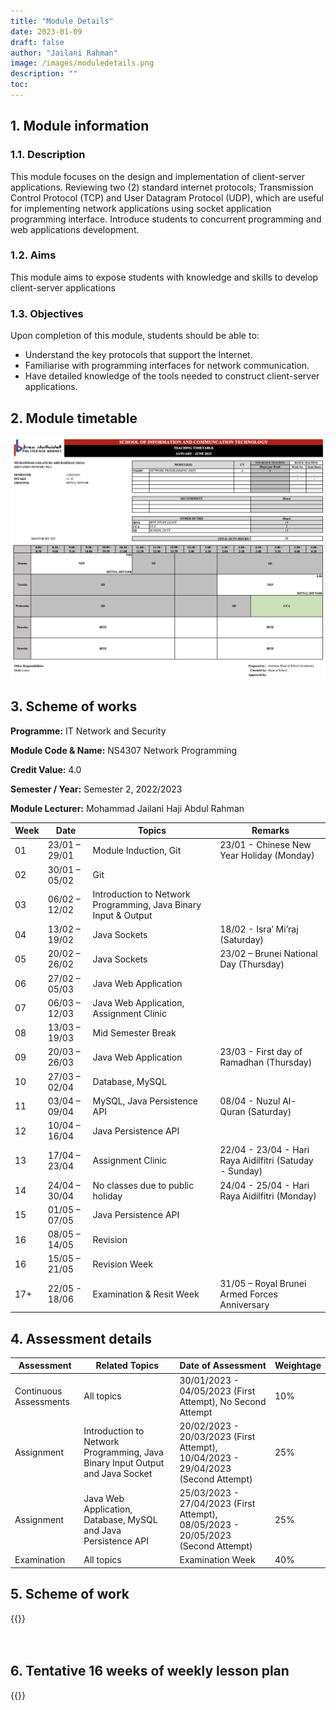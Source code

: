```yaml
---
title: "Module Details"
date: 2023-01-09
draft: false
author: "Jailani Rahman"
image: /images/moduledetails.png
description: ""
toc:
---
```


## 1. Module information
### 1.1. Description
This module focuses on the design and implementation of client-server applications. Reviewing two (2) standard internet protocols; Transmission Control Protocol (TCP) and User Datagram Protocol (UDP), which are useful for implementing network applications using socket application programming interface. Introduce students to concurrent programming and web applications development.

### 1.2. Aims
This module aims to expose students with knowledge and skills to develop client-server applications

### 1.3. Objectives
Upon completion of this module, students should be able to:
- Understand the key protocols that support the Internet.
- Familiarise with programming interfaces for network communication.
- Have detailed knowledge of the tools needed to construct client-server applications.

## 2. Module timetable

![](resources/teaching-timetable.png)

## 3. Scheme of works

**Programme:** IT Network and Security

**Module Code & Name:** NS4307 Network Programming

**Credit Value:** 4.0

**Semester / Year:** Semester 2, 2022/2023

**Module Lecturer:** Mohammad Jailani Haji Abdul Rahman

| Week | Date | Topics | Remarks |
| --- | --- | --- | --- |
| 01 | 23/01 – 29/01 | Module Induction, Git | 23/01 - Chinese New Year Holiday (Monday) |
| 02 | 30/01 – 05/02 | Git |  |
| 03 | 06/02 – 12/02 | Introduction to Network Programming, Java Binary Input & Output |  |
| 04 | 13/02 – 19/02 | Java Sockets | 18/02 - Isra’ Mi’raj (Saturday) |
| 05 | 20/02 – 26/02 | Java Sockets | 23/02 – Brunei National Day (Thursday) |
| 06 | 27/02 – 05/03 | Java Web Application |  |
| 07 | 06/03 – 12/03 | Java Web Application, Assignment Clinic |  |
| 08 | 13/03 – 19/03 | Mid Semester Break |  |
| 09 | 20/03 – 26/03 | Java Web Application | 23/03 - First day of Ramadhan (Thursday) |
| 10 | 27/03 – 02/04 | Database, MySQL |  |
| 11 | 03/04 – 09/04 | MySQL, Java Persistence API | 08/04 - Nuzul Al-Quran (Saturday) |
| 12 | 10/04 – 16/04 | Java Persistence API |  |
| 13 | 17/04 – 23/04 | Assignment Clinic | 22/04 - 23/04 - Hari Raya Aidilfitri (Satuday - Sunday) |
| 14 | 24/04 – 30/04 | No classes due to public holiday | 24/04 - 25/04 - Hari Raya Aidilfitri (Monday) |
| 15 | 01/05 – 07/05 | Java Persistence API |  |
| 16 | 08/05 – 14/05 | Revision |  |
| 16 | 15/05 – 21/05 | Revision Week |  |
| 17+ | 22/05 - 18/06 | Examination & Resit Week | 31/05 – Royal Brunei Armed Forces Anniversary |

## 4. Assessment details

| Assessment | Related Topics | Date of Assessment | Weightage |
| --- | --- | --- | --- |
| Continuous Assessments | All topics | 30/01/2023 - 04/05/2023 (First Attempt), No Second Attempt | 10% |
| Assignment | Introduction to Network Programming, Java Binary Input Output and Java Socket | 20/02/2023 - 20/03/2023 (First Attempt), 10/04/2023 - 29/04/2023 (Second Attempt) | 25% |
| Assignment | Java Web Application, Database, MySQL and Java Persistence API | 25/03/2023 - 27/04/2023 (First Attempt), 08/05/2023 - 20/05/2023 (Second Attempt) | 25% |
| Examination | All topics | Examination Week | 40% |

## 5. Scheme of work

<div id="nep_sow">{{<embed-pdf url="./resources/NS4307_NEP_SOW.pdf">}}</div>
<br/><br/>

## 6. Tentative 16 weeks of weekly lesson plan
<div id="nep_wlp_init">{{<embed-pdf url="./resources/NS4307_NEP_WLP_INITIAL.pdf">}}</div>